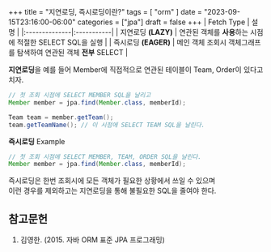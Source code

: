 +++
title = "지연로딩, 즉시로딩이란?"
tags = [
    "orm"
]
date = "2023-09-15T23:16:00-06:00"
categories = ["jpa"]
draft = false
+++
| Fetch Type    | 설명       |
|:--------------|:-----------|
| 지연로딩 **(LAZY)**     | 연관된 객체를 **사용**하는 시점에 적절한 SELECT SQL을 실행     |
| 즉시로딩 **(EAGER)**     | 메인 객체 조회시 객체그래프를 탐색하여 연관된 객체 **전부** SELECT     |

**지연로딩**을 예를 들어 Member에 직접적으로 연관된 테이블이 Team, Order이 있다고 치자.
```java
// 첫 조회 시점에 SELECT MEMBER SQL을 날리고
Member member = jpa.find(Member.class, memberId);

Team team = member.getTeam();
team.getTeamName(); // 이 시점에 SELECT TEAM SQL을 날린다.
```
**즉시로딩** Example
``` java
// 첫 조회 시점에 SELECT MEMBER, TEAM, ORDER SQL을 날린다.
Member member = jpa.find(Member.class, memberId); 
```

즉시로딩은 한번 조회시에 모든 객체가 필요한 상황에서 쓰일 수 있으며  
이런 경우를 제외하고는 지연로딩을 통해 불필요한 SQL을 줄여야 한다.

## 참고문헌
1. 김영한. (2015. 자바 ORM 표준 JPA 프로그래밍)
